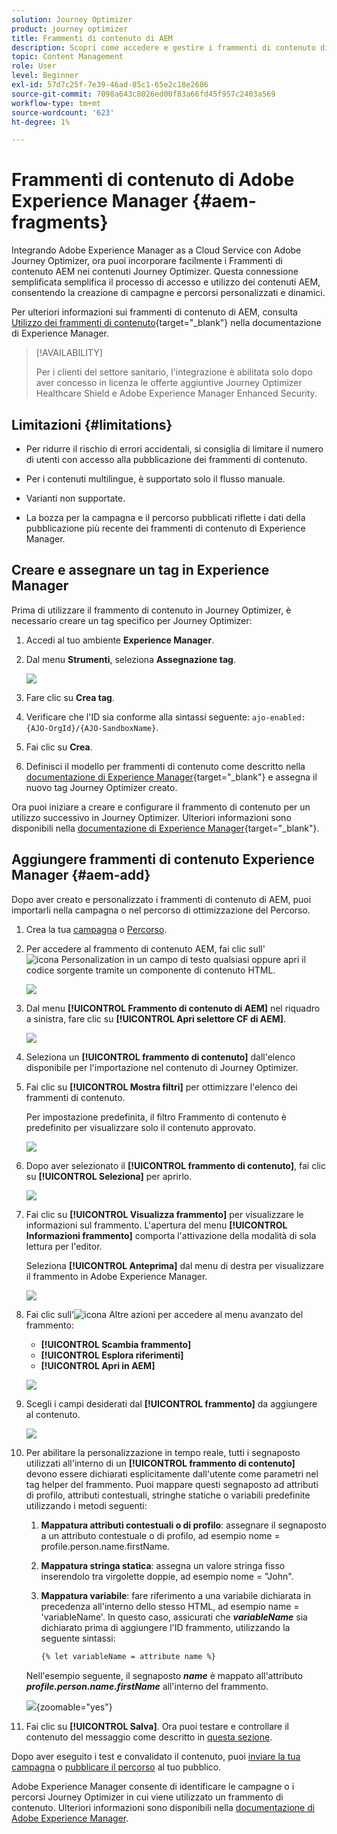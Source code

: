 ```yaml
---
solution: Journey Optimizer
product: journey optimizer
title: Frammenti di contenuto di AEM
description: Scopri come accedere e gestire i frammenti di contenuto di AEM
topic: Content Management
role: User
level: Beginner
exl-id: 57d7c25f-7e39-46ad-85c1-65e2c18e2686
source-git-commit: 7098a643c8026ed00f83a66fd45f957c2403a569
workflow-type: tm+mt
source-wordcount: '623'
ht-degree: 1%

---
```


# Frammenti di contenuto di Adobe Experience Manager {#aem-fragments}

Integrando Adobe Experience Manager as a Cloud Service con Adobe Journey Optimizer, ora puoi incorporare facilmente i Frammenti di contenuto AEM nei contenuti Journey Optimizer. Questa connessione semplificata semplifica il processo di accesso e utilizzo dei contenuti AEM, consentendo la creazione di campagne e percorsi personalizzati e dinamici.

Per ulteriori informazioni sui frammenti di contenuto di AEM, consulta [Utilizzo dei frammenti di contenuto](https://experienceleague.adobe.com/it/docs/experience-manager-cloud-service/content/sites/administering/content-fragments/content-fragments-with-journey-optimizer){target="_blank"} nella documentazione di Experience Manager.

>[!AVAILABILITY]
>
>Per i clienti del settore sanitario, l&#39;integrazione è abilitata solo dopo aver concesso in licenza le offerte aggiuntive Journey Optimizer Healthcare Shield e Adobe Experience Manager Enhanced Security.

## Limitazioni {#limitations}

* Per ridurre il rischio di errori accidentali, si consiglia di limitare il numero di utenti con accesso alla pubblicazione dei frammenti di contenuto.

* Per i contenuti multilingue, è supportato solo il flusso manuale.

* Varianti non supportate.

* La bozza per la campagna e il percorso pubblicati riflette i dati della pubblicazione più recente dei frammenti di contenuto di Experience Manager.

## Creare e assegnare un tag in Experience Manager

Prima di utilizzare il frammento di contenuto in Journey Optimizer, è necessario creare un tag specifico per Journey Optimizer:

1. Accedi al tuo ambiente **Experience Manager**.

1. Dal menu **Strumenti**, seleziona **Assegnazione tag**.

   ![](assets/do-not-localize/aem_tag_1.png)

1. Fare clic su **Crea tag**.

1. Verificare che l&#39;ID sia conforme alla sintassi seguente: `ajo-enabled:{AJO-OrgId}/{AJO-SandboxName}`.

1. Fai clic su **Crea**.

1. Definisci il modello per frammenti di contenuto come descritto nella [documentazione di Experience Manager](https://experienceleague.adobe.com/it/docs/experience-manager-cloud-service/content/sites/administering/content-fragments/content-fragment-models){target="_blank"} e assegna il nuovo tag Journey Optimizer creato.

Ora puoi iniziare a creare e configurare il frammento di contenuto per un utilizzo successivo in Journey Optimizer. Ulteriori informazioni sono disponibili nella [documentazione di Experience Manager](https://experienceleague.adobe.com/it/docs/experience-manager-cloud-service/content/sites/administering/content-fragments/managing){target="_blank"}.

## Aggiungere frammenti di contenuto Experience Manager {#aem-add}

Dopo aver creato e personalizzato i frammenti di contenuto di AEM, puoi importarli nella campagna o nel percorso di ottimizzazione del Percorso.

1. Crea la tua [campagna](../campaigns/create-campaign.md) o [Percorso](../building-journeys/journey-gs.md).

1. Per accedere al frammento di contenuto AEM, fai clic sull&#39;![icona Personalization](assets/do-not-localize/Smock_PersonalizationField_18_N.svg) in un campo di testo qualsiasi oppure apri il codice sorgente tramite un componente di contenuto HTML.

   ![](assets/aem_campaign_2.png)

1. Dal menu **[!UICONTROL Frammento di contenuto di AEM]** nel riquadro a sinistra, fare clic su **[!UICONTROL Apri selettore CF di AEM]**.

   ![](assets/aem_campaign_3.png)

1. Seleziona un **[!UICONTROL frammento di contenuto]** dall&#39;elenco disponibile per l&#39;importazione nel contenuto di Journey Optimizer.

1. Fai clic su **[!UICONTROL Mostra filtri]** per ottimizzare l&#39;elenco dei frammenti di contenuto.

   Per impostazione predefinita, il filtro Frammento di contenuto è predefinito per visualizzare solo il contenuto approvato.

   ![](assets/aem_campaign_4.png)

1. Dopo aver selezionato il **[!UICONTROL frammento di contenuto]**, fai clic su **[!UICONTROL Seleziona]** per aprirlo.

   ![](assets/aem_campaign_5.png)

1. Fai clic su **[!UICONTROL Visualizza frammento]** per visualizzare le informazioni sul frammento. L&#39;apertura del menu **[!UICONTROL Informazioni frammento]** comporta l&#39;attivazione della modalità di sola lettura per l&#39;editor.

   Seleziona **[!UICONTROL Anteprima]** dal menu di destra per visualizzare il frammento in Adobe Experience Manager.

   ![](assets/aem_campaign_7.png)

1. Fai clic sull&#39;![icona Altre azioni](assets/do-not-localize/Smock_MoreSmallList_18_N.svg) per accedere al menu avanzato del frammento:

   * **[!UICONTROL Scambia frammento]**
   * **[!UICONTROL Esplora riferimenti]**
   * **[!UICONTROL Apri in AEM]**

   ![](assets/aem_campaign_8.png)

1. Scegli i campi desiderati dal **[!UICONTROL frammento]** da aggiungere al contenuto.
   <!--
    Note that if you choose to copy the value, any future updates to the Content Fragment will not be reflected in your campaign or journey. However, using dynamic placeholders ensures real-time updates.-->

   ![](assets/aem_campaign_6.png)

1. Per abilitare la personalizzazione in tempo reale, tutti i segnaposto utilizzati all&#39;interno di un **[!UICONTROL frammento di contenuto]** devono essere dichiarati esplicitamente dall&#39;utente come parametri nel tag helper del frammento. Puoi mappare questi segnaposto ad attributi di profilo, attributi contestuali, stringhe statiche o variabili predefinite utilizzando i metodi seguenti:

   1. **Mappatura attributi contestuali o di profilo**: assegnare il segnaposto a un attributo contestuale o di profilo, ad esempio nome = profile.person.name.firstName.

   1. **Mappatura stringa statica**: assegna un valore stringa fisso inserendolo tra virgolette doppie, ad esempio nome = &quot;John&quot;.

   1. **Mappatura variabile**: fare riferimento a una variabile dichiarata in precedenza all&#39;interno dello stesso HTML, ad esempio name = &#39;variableName&#39;.
In questo caso, assicurati che **_variableName_** sia dichiarato prima di aggiungere l&#39;ID frammento, utilizzando la seguente sintassi:

      ```html
      {% let variableName = attribute name %} 
      ```

   Nell&#39;esempio seguente, il segnaposto **_name_** è mappato all&#39;attributo **_profile.person.name.firstName_** all&#39;interno del frammento.

   ![](assets/aem_campaign_9.png){zoomable="yes"}


1. Fai clic su **[!UICONTROL Salva]**. Ora puoi testare e controllare il contenuto del messaggio come descritto in [questa sezione](../content-management/preview.md).

Dopo aver eseguito i test e convalidato il contenuto, puoi [inviare la tua campagna](../campaigns/review-activate-campaign.md) o [pubblicare il percorso](../building-journeys/publishing-the-journey.md) al tuo pubblico.

Adobe Experience Manager consente di identificare le campagne o i percorsi Journey Optimizer in cui viene utilizzato un frammento di contenuto. Ulteriori informazioni sono disponibili nella [documentazione di Adobe Experience Manager](https://experienceleague.adobe.com/it/docs/experience-manager-cloud-service/content/sites/administering/content-fragments/extension-content-fragment-ajo-external-references).
